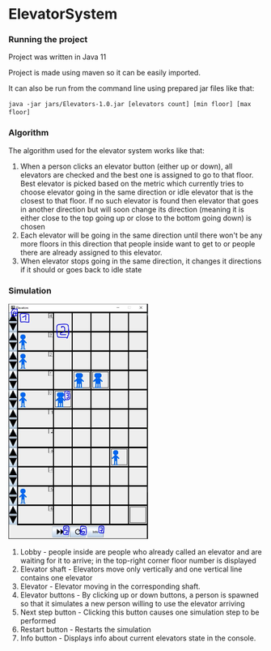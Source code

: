 # ElevatorSystem

### Running the project

Project was written in Java 11

Project is made using maven so it can be easily imported.

It can also be run from the command line using prepared jar files like that:
```
java -jar jars/Elevators-1.0.jar [elevators count] [min floor] [max floor]
```

### Algorithm

The algorithm used for the elevator system works like that:
1. When a person clicks an elevator button (either up or down), all elevators are checked and the best one is assigned to go to that floor. Best elevator is picked based on the metric which currently tries to choose elevator going in the same direction or idle elevator that is the closest to that floor. If no such elevator is found then elevator that goes in another direction but will soon change its direction (meaning it is either close to the top going up or close to the bottom going down) is chosen
2. Each elevator will be going in the same direction until there won't be any more floors in this direction that people inside want to get to or people there are already assigned to this elevator.
3. When elevator stops going in the same direction, it changes it directions if it should or goes back to idle state

### Simulation

<img src="./readme-images/elevatorsSim.PNG?raw=true" alt="Alt text" style="zoom:50%;" />

1. Lobby - people inside are people who already called an elevator and are waiting for it to arrive; in the top-right corner floor number is displayed
2. Elevator shaft - Elevators move only vertically and one vertical line contains one elevator
3. Elevator - Elevator moving in the corresponding shaft.
4. Elevator buttons - By clicking up or down buttons, a person is spawned so that it simulates a new person willing to use the elevator arriving
5. Next step button - Clicking this button causes one simulation step to be performed
6. Restart button - Restarts the simulation
7. Info button - Displays info about current elevators state in the console.
